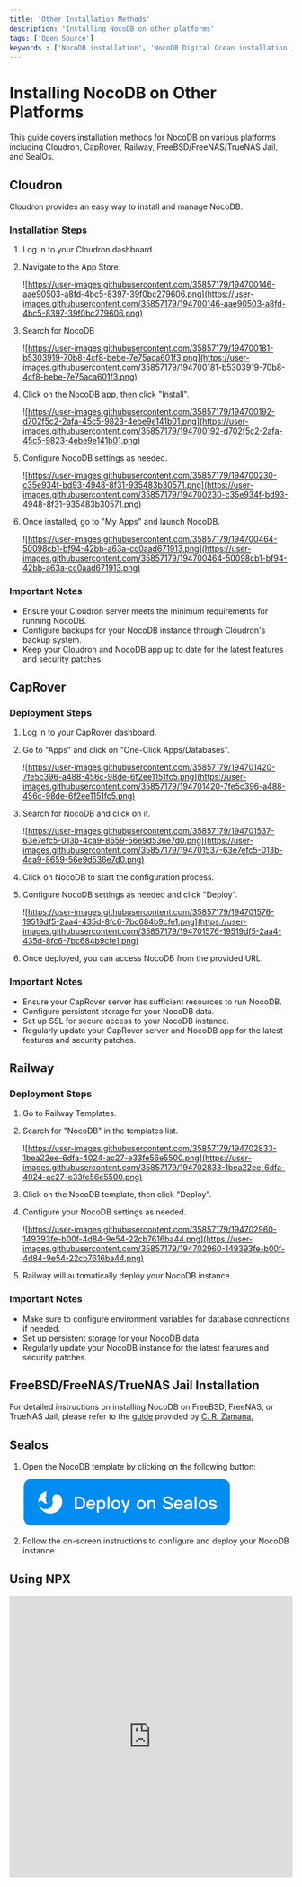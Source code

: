 ```yaml
---
title: 'Other Installation Methods'
description: 'Installing NocoDB on other platforms'
tags: ['Open Source']
keywords : ['NocoDB installation', 'NocoDB Digital Ocean installation', 'NocoDB prerequisites']
---
```


# Installing NocoDB on Other Platforms

This guide covers installation methods for NocoDB on various platforms including Cloudron, CapRover, Railway, FreeBSD/FreeNAS/TrueNAS Jail, and SealOs.

## Cloudron

Cloudron provides an easy way to install and manage NocoDB.

### Installation Steps

1. Log in to your Cloudron dashboard.
2. Navigate to the App Store.

   ![https://user-images.githubusercontent.com/35857179/194700146-aae90503-a8fd-4bc5-8397-39f0bc279606.png](https://user-images.githubusercontent.com/35857179/194700146-aae90503-a8fd-4bc5-8397-39f0bc279606.png)
3. Search for NocoDB
    
    ![https://user-images.githubusercontent.com/35857179/194700181-b5303919-70b8-4cf8-bebe-7e75aca601f3.png](https://user-images.githubusercontent.com/35857179/194700181-b5303919-70b8-4cf8-bebe-7e75aca601f3.png)
4. Click on the NocoDB app, then click "Install".
    
    ![https://user-images.githubusercontent.com/35857179/194700192-d702f5c2-2afa-45c5-9823-4ebe9e141b01.png](https://user-images.githubusercontent.com/35857179/194700192-d702f5c2-2afa-45c5-9823-4ebe9e141b01.png)
5. Configure NocoDB settings as needed.

    ![https://user-images.githubusercontent.com/35857179/194700230-c35e934f-bd93-4948-8f31-935483b30571.png](https://user-images.githubusercontent.com/35857179/194700230-c35e934f-bd93-4948-8f31-935483b30571.png)
5. Once installed, go to "My Apps" and launch NocoDB.

    ![https://user-images.githubusercontent.com/35857179/194700464-50098cb1-bf94-42bb-a63a-cc0aad671913.png](https://user-images.githubusercontent.com/35857179/194700464-50098cb1-bf94-42bb-a63a-cc0aad671913.png)

### Important Notes
- Ensure your Cloudron server meets the minimum requirements for running NocoDB.
- Configure backups for your NocoDB instance through Cloudron's backup system.
- Keep your Cloudron and NocoDB app up to date for the latest features and security patches.

## CapRover

### Deployment Steps

1. Log in to your CapRover dashboard.
2. Go to "Apps" and click on "One-Click Apps/Databases".
   
    ![https://user-images.githubusercontent.com/35857179/194701420-7fe5c396-a488-456c-98de-6f2ee1151fc5.png](https://user-images.githubusercontent.com/35857179/194701420-7fe5c396-a488-456c-98de-6f2ee1151fc5.png)
3. Search for NocoDB and click on it.

    ![https://user-images.githubusercontent.com/35857179/194701537-63e7efc5-013b-4ca9-8659-56e9d536e7d0.png](https://user-images.githubusercontent.com/35857179/194701537-63e7efc5-013b-4ca9-8659-56e9d536e7d0.png)
4. Click on NocoDB to start the configuration process.
5. Configure NocoDB settings as needed and click "Deploy".

    ![https://user-images.githubusercontent.com/35857179/194701576-19519df5-2aa4-435d-8fc6-7bc684b9cfe1.png](https://user-images.githubusercontent.com/35857179/194701576-19519df5-2aa4-435d-8fc6-7bc684b9cfe1.png)
6. Once deployed, you can access NocoDB from the provided URL.

### Important Notes
- Ensure your CapRover server has sufficient resources to run NocoDB.
- Configure persistent storage for your NocoDB data.
- Set up SSL for secure access to your NocoDB instance.
- Regularly update your CapRover server and NocoDB app for the latest features and security patches.

## Railway

### Deployment Steps

1. Go to Railway Templates.
2. Search for "NocoDB" in the templates list.

    ![https://user-images.githubusercontent.com/35857179/194702833-1bea22ee-6dfa-4024-ac27-e33fe56e5500.png](https://user-images.githubusercontent.com/35857179/194702833-1bea22ee-6dfa-4024-ac27-e33fe56e5500.png)
3. Click on the NocoDB template, then click "Deploy".
4. Configure your NocoDB settings as needed.

    ![https://user-images.githubusercontent.com/35857179/194702960-149393fe-b00f-4d84-9e54-22cb7616ba44.png](https://user-images.githubusercontent.com/35857179/194702960-149393fe-b00f-4d84-9e54-22cb7616ba44.png)
5. Railway will automatically deploy your NocoDB instance.

### Important Notes
- Make sure to configure environment variables for database connections if needed.
- Set up persistent storage for your NocoDB data.
- Regularly update your NocoDB instance for the latest features and security patches.

## FreeBSD/FreeNAS/TrueNAS Jail Installation

For detailed instructions on installing NocoDB on FreeBSD, FreeNAS, or TrueNAS Jail, please refer to the [guide](https://gist.github.com/Zamana/e9281d736f9e9ce5882c6f4b140a590e) provided by [C. R. Zamana.](https://github.com/Zamana)

## Sealos

1. Open the NocoDB template by clicking on the following button:

    [![Deploy on Sealos](https://raw.githubusercontent.com/labring-actions/templates/main/Deploy-on-Sealos.svg)](https://cloud.sealos.io/?openapp=system-template%3FtemplateName%3Dnocodb)
2. Follow the on-screen instructions to configure and deploy your NocoDB instance.


## Using NPX

<iframe width="100%" height="500" src="https://www.youtube.com/embed/v6Nn75P1p7I" title="YouTube video player" frameBorder="0" allow="accelerometer; autoplay; clipboard-write; encrypted-media; gyroscope; picture-in-picture; web-share" allowFullScreen></iframe>

